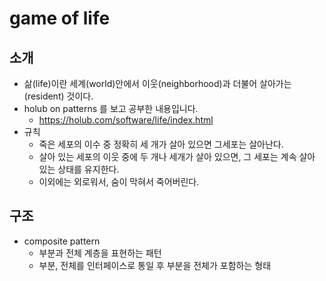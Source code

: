 # game of life
## 소개
* 삶(life)이란 세계(world)안에서 이웃(neighborhood)과 더불어 살아가는(resident) 것이다.
* holub on patterns 를 보고 공부한 내용입니다.
  * https://holub.com/software/life/index.html
* 규칙
  * 죽은 세포의 이수 중 정확히 세 개가 살아 있으면 그세포는 살아난다.
  * 살아 있는 세포의 이웃 중에 두 개나 세개가 살아 있으면, 그 세포는 계속 살아 있는 상태를 유지한다.
  * 이외에는 외로워서, 숨이 막혀서 죽어버린다.
## 구조
* composite pattern
  * 부분과 전체 계층을 표현하는 패턴
  * 부분, 전체를 인터페이스로 통일 후 부분을 전체가 포함하는 형태


